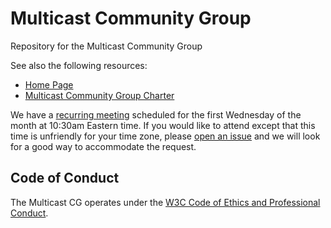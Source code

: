 # Multicast Community Group

Repository for the Multicast Community Group

See also the following resources:

* [Home Page](https://www.w3.org/community/multicast/)
* [Multicast Community Group Charter](https://w3c.github.io/multicast-cg/multicast-cg-charter.html)

We have a [recurring meeting](https://lists.w3.org/Archives/Public/public-multicast/2021Jul/0004.html) scheduled for the first Wednesday of the month at 10:30am Eastern time.  If you would like to attend except that this time is unfriendly for your time zone, please [open an issue](https://github.com/w3c/multicast-cg/issues) and we will look for a good way to accommodate the request.

## Code of Conduct

The Multicast CG operates under the [W3C Code of Ethics and Professional Conduct](https://www.w3.org/Consortium/cepc/).
